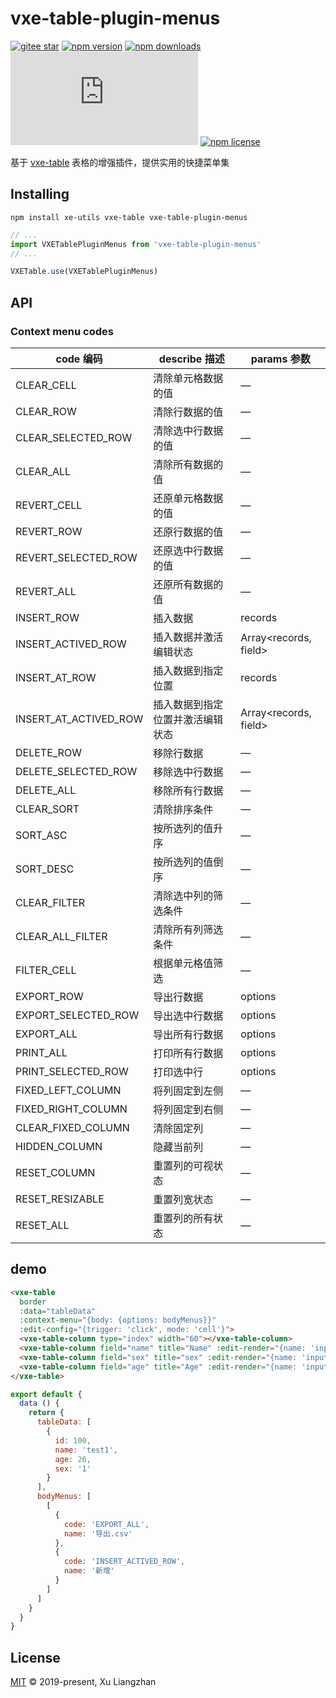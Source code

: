 # vxe-table-plugin-menus

[![gitee star](https://gitee.com/xuliangzhan_admin/vxe-table-plugin-menus/badge/star.svg?theme=dark)](https://gitee.com/xuliangzhan_admin/vxe-table-plugin-menus/stargazers)
[![npm version](https://img.shields.io/npm/v/vxe-table-plugin-menus.svg?style=flat-square)](https://www.npmjs.org/package/vxe-table-plugin-menus)
[![npm downloads](https://img.shields.io/npm/dm/vxe-table-plugin-menus.svg?style=flat-square)](http://npm-stat.com/charts.html?package=vxe-table-plugin-menus)
[![gzip size: JS](http://img.badgesize.io/https://unpkg.com/vxe-table-plugin-menus/dist/index.min.js?compression=gzip&label=gzip%20size:%20JS)](https://unpkg.com/vxe-table-plugin-menus/dist/index.min.js)
[![npm license](https://img.shields.io/github/license/mashape/apistatus.svg)](LICENSE)

基于 [vxe-table](https://github.com/xuliangzhan/vxe-table) 表格的增强插件，提供实用的快捷菜单集

## Installing

```shell
npm install xe-utils vxe-table vxe-table-plugin-menus
```

```javascript
// ...
import VXETablePluginMenus from 'vxe-table-plugin-menus'
// ...

VXETable.use(VXETablePluginMenus)
```

## API

### Context menu codes

| code 编码 | describe 描述 | params 参数 |
|------|------|------|
| CLEAR_CELL | 清除单元格数据的值 | — |
| CLEAR_ROW  | 清除行数据的值 | — |
| CLEAR_SELECTED_ROW  | 清除选中行数据的值 | — |
| CLEAR_ALL  | 清除所有数据的值 | — |
| REVERT_CELL  | 还原单元格数据的值 | — |
| REVERT_ROW  | 还原行数据的值 | — |
| REVERT_SELECTED_ROW  | 还原选中行数据的值 | — |
| REVERT_ALL  | 还原所有数据的值 | — |
| INSERT_ROW | 插入数据 | records |
| INSERT_ACTIVED_ROW | 插入数据并激活编辑状态 | Array\<records, field\> |
| INSERT_AT_ROW | 插入数据到指定位置 | records |
| INSERT_AT_ACTIVED_ROW | 插入数据到指定位置并激活编辑状态 | Array\<records, field\> |
| DELETE_ROW | 移除行数据 | — |
| DELETE_SELECTED_ROW  | 移除选中行数据 | — |
| DELETE_ALL | 移除所有行数据 | — |
| CLEAR_SORT | 清除排序条件 | — |
| SORT_ASC | 按所选列的值升序 | — |
| SORT_DESC | 按所选列的值倒序 | — |
| CLEAR_FILTER | 清除选中列的筛选条件 | — |
| CLEAR_ALL_FILTER | 清除所有列筛选条件 | — |
| FILTER_CELL | 根据单元格值筛选 | — |
| EXPORT_ROW | 导出行数据 | options |
| EXPORT_SELECTED_ROW | 导出选中行数据 | options |
| EXPORT_ALL  | 导出所有行数据 | options |
| PRINT_ALL | 打印所有行数据 | options |
| PRINT_SELECTED_ROW | 打印选中行 | options |
| FIXED_LEFT_COLUMN | 将列固定到左侧 | — |
| FIXED_RIGHT_COLUMN | 将列固定到右侧 | — |
| CLEAR_FIXED_COLUMN | 清除固定列 | — |
| HIDDEN_COLUMN | 隐藏当前列 | — |
| RESET_COLUMN | 重置列的可视状态 | — |
| RESET_RESIZABLE | 重置列宽状态 | — |
| RESET_ALL | 重置列的所有状态 | — |

## demo

```html
<vxe-table
  border
  :data="tableData"
  :context-menu="{body: {options: bodyMenus}}"
  :edit-config="{trigger: 'click', mode: 'cell'}">
  <vxe-table-column type="index" width="60"></vxe-table-column>
  <vxe-table-column field="name" title="Name" :edit-render="{name: 'input'}"></vxe-table-column>
  <vxe-table-column field="sex" title="sex" :edit-render="{name: 'input'}"></vxe-table-column>
  <vxe-table-column field="age" title="Age" :edit-render="{name: 'input'}"></vxe-table-column>
</vxe-table>
```

```javascript
export default {
  data () {
    return {
      tableData: [
        {
          id: 100,
          name: 'test1',
          age: 26,
          sex: '1'
        }
      ],
      bodyMenus: [
        [
          {
            code: 'EXPORT_ALL',
            name: '导出.csv'
          },
          {
            code: 'INSERT_ACTIVED_ROW',
            name: '新增'
          }
        ]
      ]
    }
  }
}
```

## License

[MIT](LICENSE) © 2019-present, Xu Liangzhan
